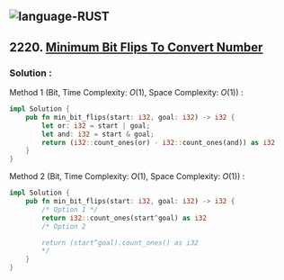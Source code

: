 ![language-RUST](https://img.shields.io/badge/RUST-8d4004?style=for-the-badge&logo=RUST)
---

## 2220. [Minimum Bit Flips To Convert Number](https://leetcode.com/problems/minimum-bit-flips-to-convert-number)

### Solution :

Method 1 (Bit, Time Complexity: $O(1)$, Space Complexity: $O(1)$) :
```rust
impl Solution {
    pub fn min_bit_flips(start: i32, goal: i32) -> i32 {
        let or: i32 = start | goal;
        let and: i32 = start & goal;
        return (i32::count_ones(or) - i32::count_ones(and)) as i32
    }
}
```

Method 2 (Bit, Time Complexity: $O(1)$, Space Complexity: $O(1)$) :
```rust
impl Solution {
    pub fn min_bit_flips(start: i32, goal: i32) -> i32 {
        /* Option 1 */
        return i32::count_ones(start^goal) as i32
        /* Option 2

        return (start^goal).count_ones() as i32
        */
    }
}
```
